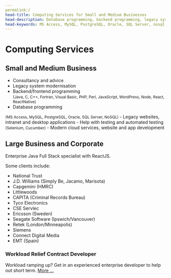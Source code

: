 ```yaml
---
permalink:/
head-title: Computing Services for Small and Medium Businesses
head-description: Database programming, backend programming, legacy systems, desktop applications, testing, websites, cloud, intranet, mobile apps
head-keywords: MS Access, MySQL, PostgreSQL, Oracle, SQL Server, nosql, AWS, java, c, c++, PHP, perl, JavaScript, Fortran, Visual Basic
---
```

# Computing Services 

## Small and Medium Business

<div class="hmj-home-icon">
<i class="far fa-building"></i>
</div>

- Consultancy and advice
- Legacy system modernisation
- Backend/frontend programming <br/>
<span style="font-size:0.75rem">(Java, C, C++, Fortran, Visual Basic, PHP, Perl, JavaScript, WordPress, Node, React, ReactNative)</span>
- Database programming <br />
<span style="font-size:0.75rem">
 (MS Access, MySQL, PostgreSQL, Oracle, SQL Server, NoSQL)
</span>
- Legacy websites, intranet and desktop applications
- Help with testing and automated testing <br />
<span style="font-size:0.75rem">(Selenium, Cucumber)</span>
- Modern cloud services, website and app development


## Large Business and Corporate

<div class="hmj-home-icon">
<i class="fas fa-sitemap"></i>
</div>

Enterprise Java Full Stack specialist with ReactJS. 

Some clients include:
- National Trust
- J.D. Williams (Simply Be, Jacamo, Marisota)
- Capgemini (HMRC)
- Littlewoods
- CAPITA (Criminal Records Bureau)
- Tyco Electronics
- CSE Servlec
- Ericsson (Sweden)
- Seagate Software (Ipswich/Vancouver)
- Retek (London/Minneapolis)
- Siemens
- Connect Digital Media
- EMT (Spain)

<div class='box'>
<h3>Workload Relief Contract Developer</h3>
Workload ramping up? Get in an experienced
 enterprise developer to help out short term.
<a href="/workload-relief-contractor">More ...</a>
</div>
